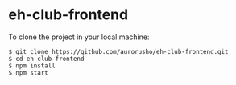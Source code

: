 # eh-club-frontend
To clone the project in your local machine:
```
$ git clone https://github.com/aurorusho/eh-club-frontend.git
$ cd eh-club-frontend
$ npm install
$ npm start
```
